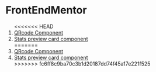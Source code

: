 # FrontEndMentor

<ol>
<<<<<<< HEAD
<li><a href="https://startling-puppy-9f9c6c.netlify.app/" target="_blank">QRcode Component</a></li>
<li><a href="https://joyful-sundae-c0b21e.netlify.app/" target="_blank">Stats preview card component</a></li>
=======
<li><a href="https://startling-puppy-9f9c6c.netlify.app/">QRcode Component</a></li>
<li><a href="https://joyful-sundae-c0b21e.netlify.app/">Stats preview card component</a></li>
>>>>>>> fc6ff8c9ba70c3b1d20187dd74f45a17e221f525
</ol>
